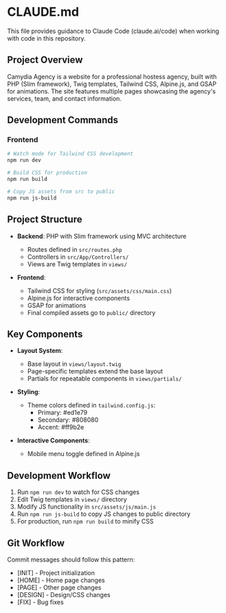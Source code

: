 # CLAUDE.md

This file provides guidance to Claude Code (claude.ai/code) when working with code in this repository.

## Project Overview

Camydia Agency is a website for a professional hostess agency, built with PHP (Slim framework), Twig templates, Tailwind CSS, Alpine.js, and GSAP for animations. The site features multiple pages showcasing the agency's services, team, and contact information.

## Development Commands

### Frontend

```bash
# Watch mode for Tailwind CSS development
npm run dev

# Build CSS for production
npm run build

# Copy JS assets from src to public
npm run js-build
```

## Project Structure

- **Backend**: PHP with Slim framework using MVC architecture
  - Routes defined in `src/routes.php`
  - Controllers in `src/App/Controllers/`
  - Views are Twig templates in `views/`

- **Frontend**: 
  - Tailwind CSS for styling (`src/assets/css/main.css`) 
  - Alpine.js for interactive components 
  - GSAP for animations
  - Final compiled assets go to `public/` directory

## Key Components

- **Layout System**: 
  - Base layout in `views/layout.twig`
  - Page-specific templates extend the base layout
  - Partials for repeatable components in `views/partials/`

- **Styling**:
  - Theme colors defined in `tailwind.config.js`:
    - Primary: #ed1e79
    - Secondary: #808080
    - Accent: #ff9b2e

- **Interactive Components**:
  - Mobile menu toggle defined in Alpine.js

## Development Workflow

1. Run `npm run dev` to watch for CSS changes
2. Edit Twig templates in `views/` directory
3. Modify JS functionality in `src/assets/js/main.js`
4. Run `npm run js-build` to copy JS changes to public directory
5. For production, run `npm run build` to minify CSS

## Git Workflow

Commit messages should follow this pattern:
- [INIT] - Project initialization
- [HOME] - Home page changes
- [PAGE] - Other page changes
- [DESIGN] - Design/CSS changes
- [FIX] - Bug fixes